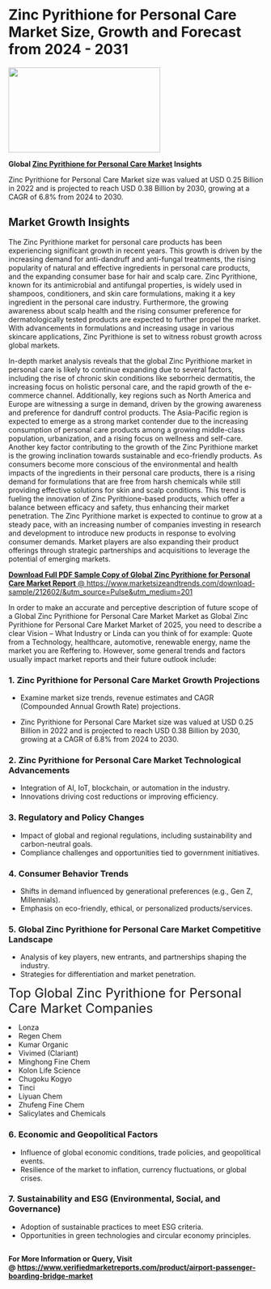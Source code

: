 <H1>Zinc Pyrithione for Personal Care Market Size, Growth and Forecast from 2024 - 2031</H1><img class="aligncenter size-medium wp-image-584254" src="https://thirdeyenews.in/wp-content/uploads/2024/09/Global-Market-Research-300x168.jpeg" alt="" width="300" height="168" /><p><strong>Global&nbsp;<a href="https://www.marketsizeandtrends.com/download-sample/212602/&amp;utm_source=Pulse&amp;utm_medium=201">Zinc Pyrithione for Personal Care Market</a> Insights</strong></p><p>Zinc Pyrithione for Personal Care Market size was valued at USD 0.25 Billion in 2022 and is projected to reach USD 0.38 Billion by 2030, growing at a CAGR of 6.8% from 2024 to 2030.</p><p><h2>Market Growth Insights</h2> <p>The Zinc Pyrithione market for personal care products has been experiencing significant growth in recent years. This growth is driven by the increasing demand for anti-dandruff and anti-fungal treatments, the rising popularity of natural and effective ingredients in personal care products, and the expanding consumer base for hair and scalp care. Zinc Pyrithione, known for its antimicrobial and antifungal properties, is widely used in shampoos, conditioners, and skin care formulations, making it a key ingredient in the personal care industry. Furthermore, the growing awareness about scalp health and the rising consumer preference for dermatologically tested products are expected to further propel the market. With advancements in formulations and increasing usage in various skincare applications, Zinc Pyrithione is set to witness robust growth across global markets.</p> <p><a href="#sample-link"></a></p> <p>In-depth market analysis reveals that the global Zinc Pyrithione market in personal care is likely to continue expanding due to several factors, including the rise of chronic skin conditions like seborrheic dermatitis, the increasing focus on holistic personal care, and the rapid growth of the e-commerce channel. Additionally, key regions such as North America and Europe are witnessing a surge in demand, driven by the growing awareness and preference for dandruff control products. The Asia-Pacific region is expected to emerge as a strong market contender due to the increasing consumption of personal care products among a growing middle-class population, urbanization, and a rising focus on wellness and self-care. Another key factor contributing to the growth of the Zinc Pyrithione market is the growing inclination towards sustainable and eco-friendly products. As consumers become more conscious of the environmental and health impacts of the ingredients in their personal care products, there is a rising demand for formulations that are free from harsh chemicals while still providing effective solutions for skin and scalp conditions. This trend is fueling the innovation of Zinc Pyrithione-based products, which offer a balance between efficacy and safety, thus enhancing their market penetration. The Zinc Pyrithione market is expected to continue to grow at a steady pace, with an increasing number of companies investing in research and development to introduce new products in response to evolving consumer demands. Market players are also expanding their product offerings through strategic partnerships and acquisitions to leverage the potential of emerging markets.</p> <p><a href="#more-link"></p><p><span class=""><strong>Download Full PDF Sample Copy of Global Zinc Pyrithione for Personal Care Market Report</strong> @ <a href="https://www.marketsizeandtrends.com/download-sample/212602/&amp;utm_source=Pulse&amp;utm_medium=201" target="_blank">https://www.marketsizeandtrends.com/download-sample/212602/&amp;utm_source=Pulse&amp;utm_medium=201</a></span></p><p>In order to make an accurate and perceptive description of future scope of a Global&nbsp;Zinc Pyrithione for Personal Care Market Market as Global&nbsp;Zinc Pyrithione for Personal Care Market Market of 2025, you need to describe a clear Vision &ndash; What Industry or Linda can you think of for example: Quote from a Technology, healthcare, automotive, renewable energy, name the market you are Reffering to. However, some general trends and factors usually impact market reports and their future outlook include:</p><h3>1.&nbsp;<strong>Zinc Pyrithione for Personal Care Market Growth Projections</strong></h3><ul><li>Examine market size trends, revenue estimates and CAGR (Compounded Annual Growth Rate) projections.</li><li><p>Zinc Pyrithione for Personal Care Market size was valued at USD 0.25 Billion in 2022 and is projected to reach USD 0.38 Billion by 2030, growing at a CAGR of 6.8% from 2024 to 2030.</p></li></ul><h3>2.&nbsp;<strong>Zinc Pyrithione for Personal Care Market Technological Advancements</strong></h3><ul><li>Integration of AI, IoT, blockchain, or automation in the industry.</li><li>Innovations driving cost reductions or improving efficiency.</li></ul><h3>3.&nbsp;<strong>Regulatory and Policy Changes</strong></h3><ul><li>Impact of global and regional regulations, including sustainability and carbon-neutral goals.</li><li>Compliance challenges and opportunities tied to government initiatives.</li></ul><h3>4.&nbsp;<strong>Consumer Behavior Trends</strong></h3><ul><li>Shifts in demand influenced by generational preferences (e.g., Gen Z, Millennials).</li><li>Emphasis on eco-friendly, ethical, or personalized products/services.</li></ul><h3>5.&nbsp;<strong>Global Zinc Pyrithione for Personal Care Market Competitive Landscape</strong></h3><ul><li>Analysis of key players, new entrants, and partnerships shaping the industry.</li><li>Strategies for differentiation and market penetration.</li></ul><p data-pm-slice="1 1 []"><span style="color: inherit; font-family: inherit; font-size: 25px;">Top Global Zinc Pyrithione for Personal Care Market Companies</span></p><div class="" data-test-id=""><p><li>Lonza</li><li> Regen Chem</li><li> Kumar Organic</li><li> Vivimed (Clariant)</li><li> Minghong Fine Chem</li><li> Kolon Life Science</li><li> Chugoku Kogyo</li><li> Tinci</li><li> Liyuan Chem</li><li> Zhufeng Fine Chem</li><li> Salicylates and Chemicals</li></p></div><h3>6.&nbsp;<strong>Economic and Geopolitical Factors</strong></h3><ul><li>Influence of global economic conditions, trade policies, and geopolitical events.</li><li>Resilience of the market to inflation, currency fluctuations, or global crises.</li></ul><h3>7.&nbsp;<strong>Sustainability and ESG (Environmental, Social, and Governance)</strong></h3><ul><li>Adoption of sustainable practices to meet ESG criteria.</li><li>Opportunities in green technologies and circular economy principles.</li></ul><h2><strong style="font-size: 14px;">For More Information or Query, Visit @&nbsp;</strong><a style="background-color: #ffffff; font-size: 14px;" href="https://www.marketsizeandtrends.com/report/zinc-pyrithione-for-personal-care-market/" target="_blank">https://www.verifiedmarketreports.com/product/airport-passenger-boarding-bridge-market</a></h2>
